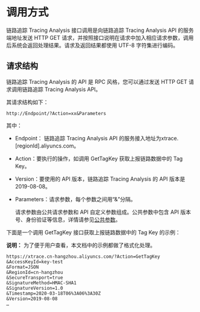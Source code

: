 # 调用方式

链路追踪 Tracing Analysis 接口调用是向链路追踪 Tracing Analysis API 的服务端地址发送 HTTP GET 请求，并按照接口说明在请求中加入相应请求参数，调用后系统会返回处理结果。请求及返回结果都使用 UTF-8 字符集进行编码。

## 请求结构

链路追踪 Tracing Analysis 的 API 是 RPC 风格，您可以通过发送 HTTP GET 请求调用链路追踪 Tracing Analysis API。

其请求结构如下：

```
http://Endpoint/?Action=xx&Parameters
```

其中：

-   Endpoint： 链路追踪 Tracing Analysis API 的服务接入地址为xtrace.\[regionId\].aliyuncs.com。
-   Action：要执行的操作，如调用 GetTagKey 获取上报链路数据中的 Tag Key。
-   Version：要使用的 API 版本，链路追踪 Tracing Analysis 的 API 版本是 2019-08-08。
-   Parameters：请求参数，每个参数之间用“&”分隔。

    请求参数由公共请求参数和 API 自定义参数组成。公共参数中包含 API 版本号、身份验证等信息，详情请参见[公共参数](/cn.zh-CN/API参考/公共参数.md)。


下面是一个调用 GetTagKey 接口获取上报链路数据中的 Tag Key 的示例：

**说明：** 为了便于用户查看，本文档中的示例都做了格式化处理。

```
https://xtrace.cn-hangzhou.aliyuncs.com/?Action=GetTagKey
&AccessKeyId=key-test
&Format=JSON
&RegionId=cn-hangzhou
&SecureTransport=true
&SignatureMethod=HMAC-SHA1
&SignatureVersion=1.0
&Timestamp=2020-03-18T06%3A06%3A30Z
&Version=2019-08-08
…
```


